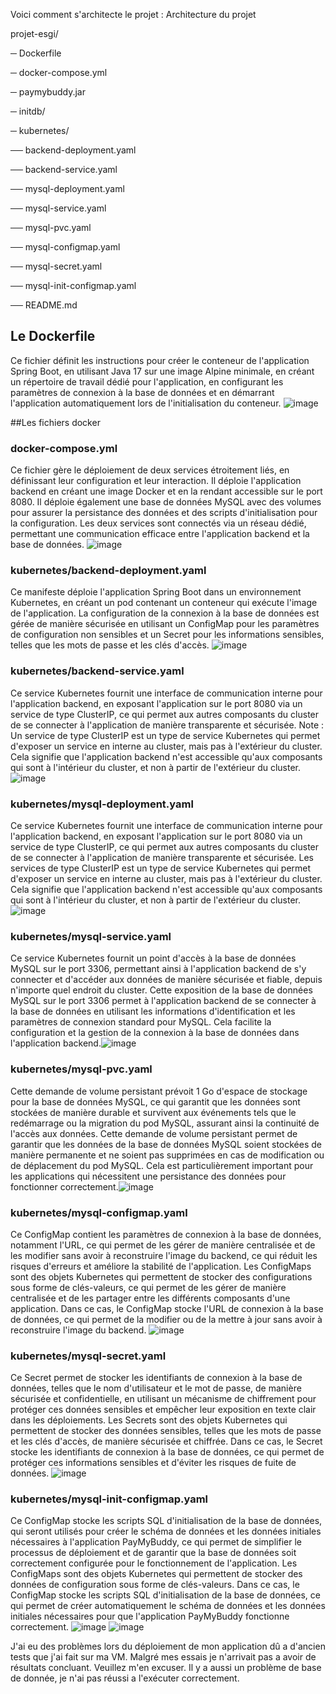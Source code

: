 Voici comment s'architecte le projet :
Architecture du projet

projet-esgi/

─ Dockerfile

─ docker-compose.yml

─ paymybuddy.jar

─ initdb/

─ kubernetes/

── backend-deployment.yaml

── backend-service.yaml

── mysql-deployment.yaml

── mysql-service.yaml

── mysql-pvc.yaml

── mysql-configmap.yaml

── mysql-secret.yaml

── mysql-init-configmap.yaml

── README.md

## Le Dockerfile
Ce fichier définit les instructions pour créer le conteneur de l'application Spring Boot, en utilisant Java 17 sur une image Alpine minimale, en créant un répertoire de travail dédié pour l'application, en configurant les paramètres de connexion à la base de données et en démarrant l'application automatiquement lors de l'initialisation du conteneur. ![image](https://cdn.discordapp.com/attachments/312901960930033665/1350115555457241198/image.png?ex=67d59098&is=67d43f18&hm=6aa163666af4d9eee5edb55685c4b20885cd52fb241ef005ea8397a96b80e5a5&2)

##Les fichiers docker

### docker-compose.yml
Ce fichier gère le déploiement de deux services étroitement liés, en définissant leur configuration et leur interaction. Il déploie l'application backend en créant une image Docker et en la rendant accessible sur le port 8080. Il déploie également une base de données MySQL avec des volumes pour assurer la persistance des données et des scripts d'initialisation pour la configuration. Les deux services sont connectés via un réseau dédié, permettant une communication efficace entre l'application backend et la base de données.
![image](https://github.com/user-attachments/assets/3733c42f-153a-4659-b064-5b628ff78a80)

### kubernetes/backend-deployment.yaml
Ce manifeste déploie l'application Spring Boot dans un environnement Kubernetes, en créant un pod contenant un conteneur qui exécute l'image de l'application. La configuration de la connexion à la base de données est gérée de manière sécurisée en utilisant un ConfigMap pour les paramètres de configuration non sensibles et un Secret pour les informations sensibles, telles que les mots de passe et les clés d'accès. ![image](https://github.com/user-attachments/assets/024eb17c-776f-4f53-92c8-a1b1bd875f0e)


### kubernetes/backend-service.yaml
Ce service Kubernetes fournit une interface de communication interne pour l'application backend, en exposant l'application sur le port 8080 via un service de type ClusterIP, ce qui permet aux autres composants du cluster de se connecter à l'application de manière transparente et sécurisée.
Note : Un service de type ClusterIP est un type de service Kubernetes qui permet d'exposer un service en interne au cluster, mais pas à l'extérieur du cluster. Cela signifie que l'application backend n'est accessible qu'aux composants qui sont à l'intérieur du cluster, et non à partir de l'extérieur du cluster. ![image](https://github.com/user-attachments/assets/311aeaa7-987c-4ade-af89-22b58fa6d09c)


### kubernetes/mysql-deployment.yaml
Ce service Kubernetes fournit une interface de communication interne pour l'application backend, en exposant l'application sur le port 8080 via un service de type ClusterIP, ce qui permet aux autres composants du cluster de se connecter à l'application de manière transparente et sécurisée.
Les services de type ClusterIP est un type de service Kubernetes qui permet d'exposer un service en interne au cluster, mais pas à l'extérieur du cluster. Cela signifie que l'application backend n'est accessible qu'aux composants qui sont à l'intérieur du cluster, et non à partir de l'extérieur du cluster.![image](https://github.com/user-attachments/assets/d919e63f-3550-47d8-84dd-d2a5bab5db39)

### kubernetes/mysql-service.yaml
Ce service Kubernetes fournit un point d'accès à la base de données MySQL sur le port 3306, permettant ainsi à l'application backend de s'y connecter et d'accéder aux données de manière sécurisée et fiable, depuis n'importe quel endroit du cluster.
Cette exposition de la base de données MySQL sur le port 3306 permet à l'application backend de se connecter à la base de données en utilisant les informations d'identification et les paramètres de connexion standard pour MySQL. Cela facilite la configuration et la gestion de la connexion à la base de données dans l'application backend.![image](https://github.com/user-attachments/assets/8271eed1-2264-4da7-8d5e-3253271ebe07)

### kubernetes/mysql-pvc.yaml
Cette demande de volume persistant prévoit 1 Go d'espace de stockage pour la base de données MySQL, ce qui garantit que les données sont stockées de manière durable et survivent aux événements tels que le redémarrage ou la migration du pod MySQL, assurant ainsi la continuité de l'accès aux données.
Cette demande de volume persistant permet de garantir que les données de la base de données MySQL soient stockées de manière permanente et ne soient pas supprimées en cas de modification ou de déplacement du pod MySQL. Cela est particulièrement important pour les applications qui nécessitent une persistance des données pour fonctionner correctement.![image](https://github.com/user-attachments/assets/e0dff397-b4cd-44f4-b62d-0ffd1c1061df)


### kubernetes/mysql-configmap.yaml
Ce ConfigMap contient les paramètres de connexion à la base de données, notamment l'URL, ce qui permet de les gérer de manière centralisée et de les modifier sans avoir à reconstruire l'image du backend, ce qui réduit les risques d'erreurs et améliore la stabilité de l'application.
Les ConfigMaps sont des objets Kubernetes qui permettent de stocker des configurations sous forme de clés-valeurs, ce qui permet de les gérer de manière centralisée et de les partager entre les différents composants d'une application. Dans ce cas, le ConfigMap stocke l'URL de connexion à la base de données, ce qui permet de la modifier ou de la mettre à jour sans avoir à reconstruire l'image du backend. ![image](https://github.com/user-attachments/assets/9409e4bb-a7a0-4f75-a17a-0a277d72d9e9)


### kubernetes/mysql-secret.yaml
Ce Secret permet de stocker les identifiants de connexion à la base de données, telles que le nom d'utilisateur et le mot de passe, de manière sécurisée et confidentielle, en utilisant un mécanisme de chiffrement pour protéger ces données sensibles et empêcher leur exposition en texte clair dans les déploiements.
Les Secrets sont des objets Kubernetes qui permettent de stocker des données sensibles, telles que les mots de passe et les clés d'accès, de manière sécurisée et chiffrée. Dans ce cas, le Secret stocke les identifiants de connexion à la base de données, ce qui permet de protéger ces informations sensibles et d'éviter les risques de fuite de données. ![image](https://github.com/user-attachments/assets/4311583c-d40c-4b88-9300-165e931b8c8a)


### kubernetes/mysql-init-configmap.yaml
Ce ConfigMap stocke les scripts SQL d'initialisation de la base de données, qui seront utilisés pour créer le schéma de données et les données initiales nécessaires à l'application PayMyBuddy, ce qui permet de simplifier le processus de déploiement et de garantir que la base de données soit correctement configurée pour le fonctionnement de l'application.
Les ConfigMaps sont des objets Kubernetes qui permettent de stocker des données de configuration sous forme de clés-valeurs. Dans ce cas, le ConfigMap stocke les scripts SQL d'initialisation de la base de données, ce qui permet de créer automatiquement le schéma de données et les données initiales nécessaires pour que l'application PayMyBuddy fonctionne correctement. ![image](https://github.com/user-attachments/assets/62e51c8c-c7fc-4b9d-aa8f-f43597b5f09a) 
![image](https://github.com/user-attachments/assets/09a6c1bc-4c9a-4850-a587-e88370d4fb65)




J'ai eu des problèmes lors du déploiement de mon application dû a d'ancien tests que j'ai fait sur ma VM. Malgré mes essais je n'arrivait pas a avoir de résultats concluant. Veuillez m'en excuser. Il y a aussi un problème de base de donnée, je n'ai pas réussi a l'exécuter correctement.


